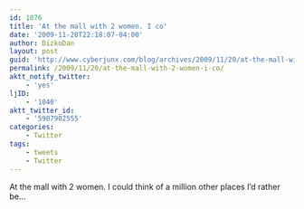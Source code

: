 ```yaml
---
id: 1076
title: 'At the mall with 2 women. I co'
date: '2009-11-20T22:18:07-04:00'
author: DizkoDan
layout: post
guid: 'http://www.cyberjunx.com/blog/archives/2009/11/20/at-the-mall-with-2-women-i-co/'
permalink: /2009/11/20/at-the-mall-with-2-women-i-co/
aktt_notify_twitter:
    - 'yes'
ljID:
    - '1040'
aktt_twitter_id:
    - '5907902555'
categories:
    - Twitter
tags:
    - tweets
    - Twitter
---
```


At the mall with 2 women. I could think of a million other places I’d rather be…